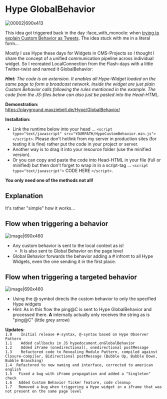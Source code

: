 # Hype GlobalBehavior

![00002|690x413](https://forums.tumult.com/uploads/db2156/original/3X/8/1/8126ab1c7b2c8b77cd42e3e3398e9276bdabc105.png)

This idea got triggered back in the day :face_with_monocle: when <a href="https://forums.tumult.com/t/outdated-tutorials/2546/4)">trying to explain Custom Behavior as Tweets</a>. The idea stuck with me in a literal form…

Mostly I use Hype these days for Widgets in CMS-Projects so I thought I share the concept of a unified communication pipeline across individual widget. So I recreated LocalConnection from the Flash-days with a little Twitter-twist and named it GlobalBehavior:

_**Hint:** The code is an extension. It enables all Hype-Widget loaded on the same page to form a broadcast network. Inside the widget are just plain Custom Behavior calls following the rules mentioned in the example. The code from the JS-files below can also just be pasted into the Head-HTML._

**Demonstration:**\
https://playground.maxziebell.de/Hype/GlobalBehavior/

**Installation:**

* Link the runtime below into your head …  `<script type="text/javascript" src="YOURPATH/HypeCustomBehavior.min.js"></script>`. Please don't hotlink from my server in production sites (for testing it is fine) rather put the code in your project or server. 
* Another way is to drag it into your resource folder (use the minified version). 
* Or you can copy and paste the code into Head-HTML in your file (full or minified) but then don't forget to wrap in in a script-tag … `<script type="text/javascript">` CODE HERE `</script>`. 

**You only need one of the methods not all!**


Explanation
---
It's rather "simple" how it works…

## Flow when triggering a behavior
![image|690x460](https://forums.tumult.com/uploads/db2156/original/3X/c/0/c03f410a38e178b4884eced61bf95271f40d29fc.pngg) 

* Any custom behavior is sent to the local context as is!
  * It is also sent to Global Behavior on the page level
* Global Behavior forwards the behavior adding a # infront to all Hype Widgets, even the one sending it in the first place.

## Flow when triggering a targeted behavior
![image|690x460](https://forums.tumult.com/uploads/db2156/original/3X/0/a/0a8ee5eedbbf9d9742d8598610d81b20a5fa72f4.png) 

* Using the @ symbol directs the custom behavior to only the specified Hype widgets
* Hint: As in this flow the ping@C is sent to Hype GlobalBehavior and processed there. **A** internally actually only receives the string as is "ping@C" (little grey arrow)

**Updates:**\
`1.0	Initial release #-syntax, @-syntax based on Hype Observer Pattern`\
`1.1	Added callbacks in JS hypedocument.onGlobalBehavior`\
`1.2	Added iFrame (onedirectional), onedirectional postMessage`\
`1.3	Refactored code to Revealing Module Pattern, compiled against Closure-compiler, Bidirectional postMessage (Bubble Up, Bubble Down, Bubble Branching)`\
`1.4  Refactored to new naming and interface, corrected to american english`\
`1.5   Fixed a bug with iFrame propagation and added a "Singleton" check`\
`1.6   Added Custom Behavior Ticker feature, code cleanup`\
`1.7   Removed a bug when triggering a Hype widget in a iFrame that was not present on the same page level`
